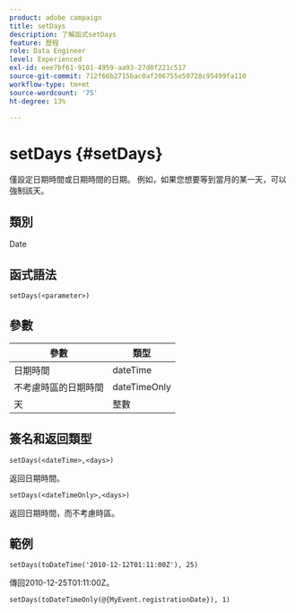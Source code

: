 ```yaml
---
product: adobe campaign
title: setDays
description: 了解函式setDays
feature: 歷程
role: Data Engineer
level: Experienced
exl-id: eee7bf61-9101-4959-aa93-27d0f221c517
source-git-commit: 712f66b2715bac0af206755e59728c95499fa110
workflow-type: tm+mt
source-wordcount: '75'
ht-degree: 13%

---
```


# setDays {#setDays}

僅設定日期時間或日期時間的日期。 例如，如果您想要等到當月的某一天，可以強制該天。

## 類別

Date

## 函式語法

`setDays(<parameter>)`

## 參數

| 參數 | 類型 |
|--- |--- |
| 日期時間 | dateTime |
| 不考慮時區的日期時間 | dateTimeOnly |
| 天 | 整數 |

## 簽名和返回類型

`setDays(<dateTime>,<days>)`

返回日期時間。

`setDays(<dateTimeOnly>,<days>)`

返回日期時間，而不考慮時區。

## 範例

`setDays(toDateTime('2010-12-12T01:11:00Z'), 25)`

傳回2010-12-25T01:11:00Z。

`setDays(toDateTimeOnly(@{MyEvent.registrationDate}), 1)`
